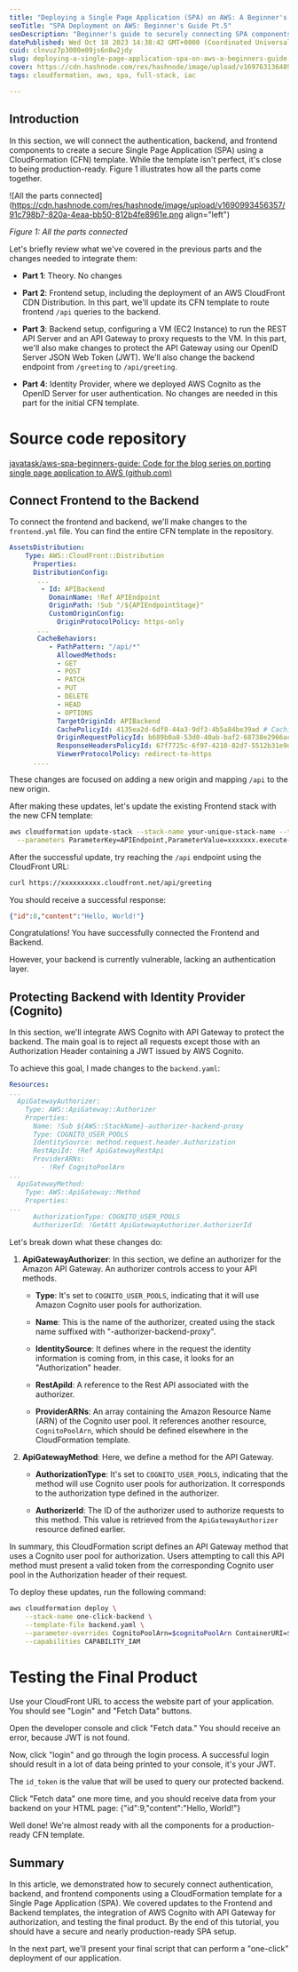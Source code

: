 ```yaml
---
title: "Deploying a Single Page Application (SPA) on AWS: A Beginner's Guide. Part 5. Connecting dots"
seoTitle: "SPA Deployment on AWS: Beginner's Guide Pt.5"
seoDescription: "Beginner's guide to securely connecting SPA components using AWS CloudFormation"
datePublished: Wed Oct 18 2023 14:38:42 GMT+0000 (Coordinated Universal Time)
cuid: clnvuz7p3000e09js6n8w2jdy
slug: deploying-a-single-page-application-spa-on-aws-a-beginners-guide-part-5-connecting-dots
cover: https://cdn.hashnode.com/res/hashnode/image/upload/v1697631364898/63715578-9838-48f7-8d90-59160301b265.png
tags: cloudformation, aws, spa, full-stack, iac

---
```


## Introduction

In this section, we will connect the authentication, backend, and frontend components to create a secure Single Page Application (SPA) using a CloudFormation (CFN) template. While the template isn't perfect, it's close to being production-ready. Figure 1 illustrates how all the parts come together.

![All the parts connected](https://cdn.hashnode.com/res/hashnode/image/upload/v1690993456357/91c798b7-820a-4eaa-bb50-812b4fe8961e.png align="left")

*Figure 1: All the parts connected*

Let's briefly review what we've covered in the previous parts and the changes needed to integrate them:

* **Part 1**: Theory. No changes
    
* **Part 2**: Frontend setup, including the deployment of an AWS CloudFront CDN Distribution. In this part, we'll update its CFN template to route frontend `/api` queries to the backend.
    
* **Part 3**: Backend setup, configuring a VM (EC2 Instance) to run the REST API Server and an API Gateway to proxy requests to the VM. In this part, we'll also make changes to protect the API Gateway using our OpenID Server JSON Web Token (JWT). We'll also change the backend endpoint from `/greeting` to `/api/greeting`.
    
* **Part 4**: Identity Provider, where we deployed AWS Cognito as the OpenID Server for user authentication. No changes are needed in this part for the initial CFN template.
    

# Source code repository

[javatask/aws-spa-beginners-guide: Code for the blog series on porting single page application to AWS (](https://github.com/javatask/aws-spa-beginners-guide)[github.com](http://github.com)[)](https://github.com/javatask/aws-spa-beginners-guide)

## Connect Frontend to the Backend

To connect the frontend and backend, we'll make changes to the `frontend.yml` file. You can find the entire CFN template in the repository.

```yaml
AssetsDistribution:
    Type: AWS::CloudFront::Distribution
      Properties:
      DistributionConfig:
       ...
        - Id: APIBackend
          DomainName: !Ref APIEndpoint
          OriginPath: !Sub "/${APIEndpointStage}"
          CustomOriginConfig:
            OriginProtocolPolicy: https-only
       ...
       CacheBehaviors:
          - PathPattern: "/api/*"
            AllowedMethods:
            - GET
            - POST
            - PATCH
            - PUT
            - DELETE
            - HEAD
            - OPTIONS
            TargetOriginId: APIBackend
            CachePolicyId: 4135ea2d-6df8-44a3-9df3-4b5a84be39ad # CachingDisabled
            OriginRequestPolicyId: b689b0a8-53d0-40ab-baf2-68738e2966ac # AllViewerExceptHostHeader
            ResponseHeadersPolicyId: 67f7725c-6f97-4210-82d7-5512b31e9d03 # SecurityHeadersPolicy
            ViewerProtocolPolicy: redirect-to-https
      ....
```

These changes are focused on adding a new origin and mapping `/api` to the new origin.

After making these updates, let's update the existing Frontend stack with the new CFN template:

```bash
aws cloudformation update-stack --stack-name your-unique-stack-name --template-body file://frontend.yaml \
  --parameters ParameterKey=APIEndpoint,ParameterValue=xxxxxxx.execute-api.eu-central-1.amazonaws.com
```

After the successful update, try reaching the `/api` endpoint using the CloudFront URL:

```bash
curl https://xxxxxxxxxx.cloudfront.net/api/greeting
```

You should receive a successful response:

```json
{"id":8,"content":"Hello, World!"}
```

Congratulations! You have successfully connected the Frontend and Backend.

However, your backend is currently vulnerable, lacking an authentication layer.

## Protecting Backend with Identity Provider (Cognito)

In this section, we'll integrate AWS Cognito with API Gateway to protect the backend. The main goal is to reject all requests except those with an Authorization Header containing a JWT issued by AWS Cognito.

To achieve this goal, I made changes to the `backend.yaml`:

```yaml
Resources:
...
  ApiGatewayAuthorizer:
    Type: AWS::ApiGateway::Authorizer
    Properties:
      Name: !Sub ${AWS::StackName}-authorizer-backend-proxy
      Type: COGNITO_USER_POOLS
      IdentitySource: method.request.header.Authorization
      RestApiId: !Ref ApiGatewayRestApi
      ProviderARNs:
        - !Ref CognitoPoolArn
...
  ApiGatewayMethod:
    Type: AWS::ApiGateway::Method
    Properties:
...
      AuthorizationType: COGNITO_USER_POOLS
      AuthorizerId: !GetAtt ApiGatewayAuthorizer.AuthorizerId
```

Let's break down what these changes do:

1. **ApiGatewayAuthorizer**: In this section, we define an authorizer for the Amazon API Gateway. An authorizer controls access to your API methods.
    
    * **Type**: It's set to `COGNITO_USER_POOLS`, indicating that it will use Amazon Cognito user pools for authorization.
        
    * **Name**: This is the name of the authorizer, created using the stack name suffixed with "-authorizer-backend-proxy".
        
    * **IdentitySource**: It defines where in the request the identity information is coming from, in this case, it looks for an "Authorization" header.
        
    * **RestApiId**: A reference to the Rest API associated with the authorizer.
        
    * **ProviderARNs**: An array containing the Amazon Resource Name (ARN) of the Cognito user pool. It references another resource, `CognitoPoolArn`, which should be defined elsewhere in the CloudFormation template.
        
2. **ApiGatewayMethod**: Here, we define a method for the API Gateway.
    
    * **AuthorizationType**: It's set to `COGNITO_USER_POOLS`, indicating that the method will use Cognito user pools for authorization. It corresponds to the authorization type defined in the authorizer.
        
    * **AuthorizerId**: The ID of the authorizer used to authorize requests to this method. This value is retrieved from the `ApiGatewayAuthorizer` resource defined earlier.
        

In summary, this CloudFormation script defines an API Gateway method that uses a Cognito user pool for authorization. Users attempting to call this API method must present a valid token from the corresponding Cognito user pool in the Authorization header of their request.

To deploy these updates, run the following command:

```bash
aws cloudformation deploy \
    --stack-name one-click-backend \
    --template-file backend.yaml \
    --parameter-overrides CognitoPoolArn=$cognitoPoolArn ContainerURI=$containerUrl \
    --capabilities CAPABILITY_IAM
```

# Testing the Final Product

Use your CloudFront URL to access the website part of your application. You should see "Login" and "Fetch Data" buttons.

Open the developer console and click "Fetch data." You should receive an error, because JWT is not found.

Now, click "login" and go through the login process. A successful login should result in a lot of data being printed to your console, it's your JWT.

The `id_token` is the value that will be used to query our protected backend.

Click "Fetch data" one more time, and you should receive data from your backend on your HTML page: {"id":9,"content":"Hello, World!"}

Well done! We're almost ready with all the components for a production-ready CFN template.

## Summary

In this article, we demonstrated how to securely connect authentication, backend, and frontend components using a CloudFormation template for a Single Page Application (SPA). We covered updates to the Frontend and Backend templates, the integration of AWS Cognito with API Gateway for authorization, and testing the final product. By the end of this tutorial, you should have a secure and nearly production-ready SPA setup.

In the next part, we'll present your final script that can perform a "one-click" deployment of our application.